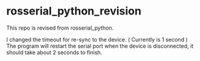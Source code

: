 # rosserial_python_revision

This repo is revised from rosserial_python.

I changed the timeout for re-sync to the device. ( Currently is 1 second )    
The program will restart the serial port when the device is disconnected, it should take about 2 seconds to finish.
